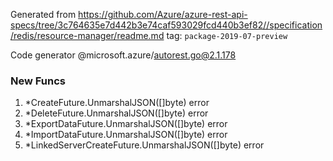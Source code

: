 Generated from https://github.com/Azure/azure-rest-api-specs/tree/3c764635e7d442b3e74caf593029fcd440b3ef82//specification/redis/resource-manager/readme.md tag: `package-2019-07-preview`

Code generator @microsoft.azure/autorest.go@2.1.178


### New Funcs

1. *CreateFuture.UnmarshalJSON([]byte) error
1. *DeleteFuture.UnmarshalJSON([]byte) error
1. *ExportDataFuture.UnmarshalJSON([]byte) error
1. *ImportDataFuture.UnmarshalJSON([]byte) error
1. *LinkedServerCreateFuture.UnmarshalJSON([]byte) error
